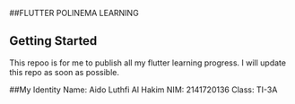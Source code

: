 ##FLUTTER POLINEMA LEARNING

## Getting Started
This repoo is for me to publish all my flutter learning progress. I will update this repo as soon as possible.

##My Identity
Name: Aido Luthfi Al Hakim
NIM: 2141720136
Class: TI-3A
```

